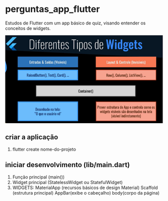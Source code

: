 # perguntas_app_flutter
Estudos de Flutter com um app básico de quiz, visando entender os conceitos de widgets.

![alt text](assets/image.png)

## criar a aplicação

1. flutter create nome-do-projeto

## iniciar desenvolvimento (lib/main.dart)
1. Função principal (main())
2. Widget principal (StatelessWidget ou StatefulWidget)
3. WIDGETS: MaterialApp (recursos básicos de design Material)
                Scaffold (estrutura principal)
                    AppBar(exibe o cabeçalho)
                    body(corpo da página)
